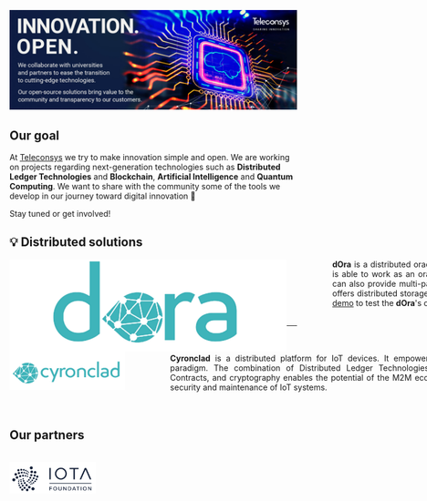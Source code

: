 ![banner](../images/banner.jpg) 
<br>

## Our goal

At [Teleconsys](https://www.teleconsys.it/) we try to make innovation simple and open. We are working on projects regarding next-generation technologies such as **Distributed Ledger Technologies** and **Blockchain**, **Artificial Intelligence** and **Quantum Computing**. We want to share with the community some of the tools we develop in our journey toward digital innovation :rocket:

Stay tuned or get involved!
<br>

:bulb: Distributed solutions 
---

<img align="left" src="https://raw.githubusercontent.com/teleconsys/.github/main/images/dora_logo_s.png"> 


<div style="text-align: justify; position:relative; left:80px; width: 890px;"> <b>dOra</b> is a distributed oracle for decentralized applications. It is able to work as an oracle for DLTs' Smart Contracts, but can also provide multi-party computation on its own. It also offers distributed storage as a feature. We released a simple <a href="https://github.com/teleconsys/dora-storage-demo">demo</a> to test the <b>dOra</b>'s oracle and storage features.  </div>
<br>

___

<br>
<img src="https://raw.githubusercontent.com/teleconsys/.github/main/images/cyronclad_logo.png" width=40% height=40% style="float:left">
<br>

<div style="text-align: justify; position:relative; left:80px; width: 890px;"> <b>Cyronclad</b> is a distributed platform for IoT devices. It empowers IoT systems through the Web3 paradigm. The combination of Distributed Ledger Technologies, Decentralized Identifiers, Smart Contracts, and cryptography enables the potential of the M2M economy, offering benefits in terms of security and maintenance of IoT systems.</div>
<br>

<br>

## Our partners

<br>
<a href="https://www.iota.org/" id="iota_f"><img src="https://raw.githubusercontent.com/teleconsys/.github/main/images/iota_found.png" width=30% height=30% style="float:left"></a>